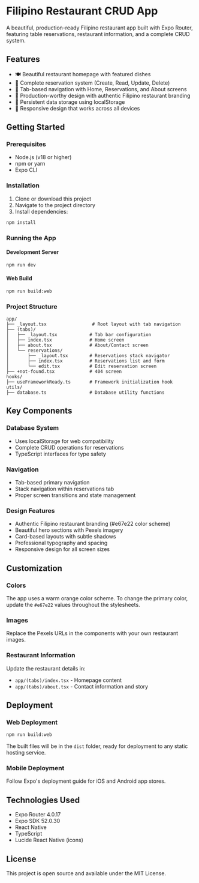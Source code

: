 # Filipino Restaurant CRUD App

A beautiful, production-ready Filipino restaurant app built with Expo Router, featuring table reservations, restaurant information, and a complete CRUD system.

## Features

- 🍽️ Beautiful restaurant homepage with featured dishes
- 📅 Complete reservation system (Create, Read, Update, Delete)
- 📱 Tab-based navigation with Home, Reservations, and About screens
- 🎨 Production-worthy design with authentic Filipino restaurant branding
- 💾 Persistent data storage using localStorage
- 📱 Responsive design that works across all devices

## Getting Started

### Prerequisites

- Node.js (v18 or higher)
- npm or yarn
- Expo CLI

### Installation

1. Clone or download this project
2. Navigate to the project directory
3. Install dependencies:

```bash
npm install
```

### Running the App

#### Development Server
```bash
npm run dev
```

#### Web Build
```bash
npm run build:web
```

### Project Structure

```
app/
├── _layout.tsx                 # Root layout with tab navigation
├── (tabs)/
│   ├── _layout.tsx            # Tab bar configuration
│   ├── index.tsx              # Home screen
│   ├── about.tsx              # About/Contact screen
│   └── reservations/
│       ├── _layout.tsx        # Reservations stack navigator
│       ├── index.tsx          # Reservations list and form
│       └── edit.tsx           # Edit reservation screen
├── +not-found.tsx             # 404 screen
hooks/
├── useFrameworkReady.ts       # Framework initialization hook
utils/
├── database.ts                # Database utility functions
```

## Key Components

### Database System
- Uses localStorage for web compatibility
- Complete CRUD operations for reservations
- TypeScript interfaces for type safety

### Navigation
- Tab-based primary navigation
- Stack navigation within reservations tab
- Proper screen transitions and state management

### Design Features
- Authentic Filipino restaurant branding (#e67e22 color scheme)
- Beautiful hero sections with Pexels imagery
- Card-based layouts with subtle shadows
- Professional typography and spacing
- Responsive design for all screen sizes

## Customization

### Colors
The app uses a warm orange color scheme. To change the primary color, update the `#e67e22` values throughout the stylesheets.

### Images
Replace the Pexels URLs in the components with your own restaurant images.

### Restaurant Information
Update the restaurant details in:
- `app/(tabs)/index.tsx` - Homepage content
- `app/(tabs)/about.tsx` - Contact information and story

## Deployment

### Web Deployment
```bash
npm run build:web
```

The built files will be in the `dist` folder, ready for deployment to any static hosting service.

### Mobile Deployment
Follow Expo's deployment guide for iOS and Android app stores.

## Technologies Used

- Expo Router 4.0.17
- Expo SDK 52.0.30
- React Native
- TypeScript
- Lucide React Native (icons)

## License

This project is open source and available under the MIT License.